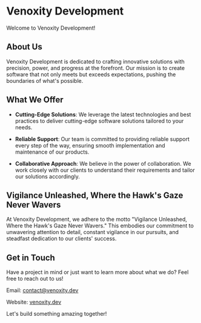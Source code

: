 # Venoxity Development

Welcome to Venoxity Development!

## About Us

Venoxity Development is dedicated to crafting innovative solutions with precision, power, and progress at the forefront. Our mission is to create software that not only meets but exceeds expectations, pushing the boundaries of what's possible.

## What We Offer

- **Cutting-Edge Solutions**: We leverage the latest technologies and best practices to deliver cutting-edge software solutions tailored to your needs.
  
- **Reliable Support**: Our team is committed to providing reliable support every step of the way, ensuring smooth implementation and maintenance of our products.

- **Collaborative Approach**: We believe in the power of collaboration. We work closely with our clients to understand their requirements and tailor our solutions accordingly.

## Vigilance Unleashed, Where the Hawk's Gaze Never Wavers

At Venoxity Development, we adhere to the motto "Vigilance Unleashed, Where the Hawk's Gaze Never Wavers." This embodies our commitment to unwavering attention to detail, constant vigilance in our pursuits, and steadfast dedication to our clients' success.

## Get in Touch

Have a project in mind or just want to learn more about what we do? Feel free to reach out to us!

Email: [contact@venoxity.dev](mailto:contact@venoxity.dev)

Website: [venoxity.dev](https://venoxity.dev)

Let's build something amazing together!
